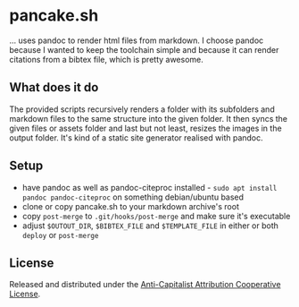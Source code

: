 # pancake.sh
... uses pandoc to render html files from markdown. I choose pandoc because I wanted to keep the toolchain simple and because it can render citations from a bibtex file, which is pretty awesome.

## What does it do
The provided scripts recursively renders a folder with its subfolders and markdown files to the same structure into the given folder. It then syncs the given files or assets folder and last but not least, resizes the images in the output folder. It's kind of a static site generator realised with pandoc.

## Setup
- have pandoc as well as pandoc-citeproc installed - `sudo apt install pandoc pandoc-citeproc` on something debian/ubuntu based
- clone or copy pancake.sh to your markdown archive's root
- copy `post-merge` to `.git/hooks/post-merge` and make sure it's executable
- adjust `$OUTOUT_DIR`, `$BIBTEX_FILE` and `$TEMPLATE_FILE` in either or both `deploy` or `post-merge`

## License
Released and distributed under the [Anti-Capitalist Attribution Cooperative License](https://noroadhome.itch.io/acaclicense).
